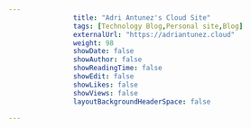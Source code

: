 ---
                title: "Adri Antunez's Cloud Site"
                tags: [Technology Blog,Personal site,Blog]
                externalUrl: "https://adriantunez.cloud"
                weight: 98
                showDate: false
                showAuthor: false
                showReadingTime: false
                showEdit: false
                showLikes: false
                showViews: false
                layoutBackgroundHeaderSpace: false
                ---
